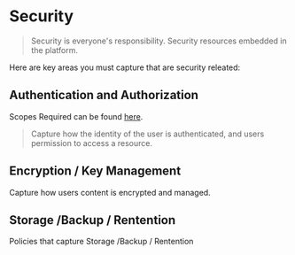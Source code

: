 # Security

> Security is everyone's responsibility. Security resources embedded in the platform.

Here are key areas you must capture that are security releated:

## Authentication and Authorization

Scopes Required can be found [here](https://docs.fabric.gcpnp.anz/docs/services/Fabric/scope_doc).

> Capture how the identity of the user is authenticated, and users permission to access a resource.

## Encryption / Key Management

Capture how users content is encrypted and managed.

## Storage /Backup / Rentention

Policies that capture Storage /Backup / Rentention




